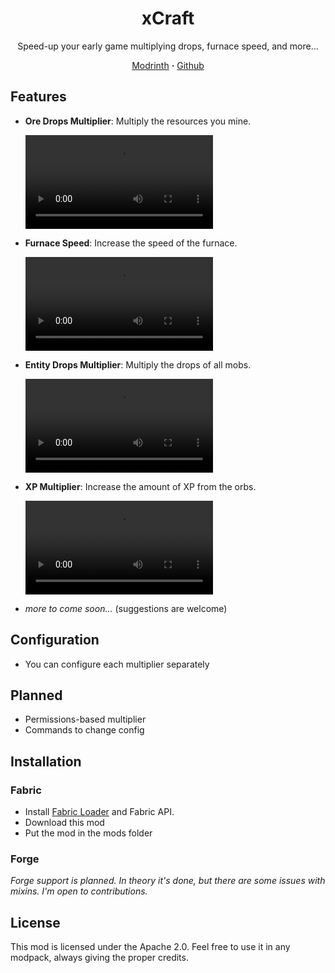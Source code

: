 <div align="center">

# xCraft

Speed-up your early game multiplying drops, furnace speed, and more...

[Modrinth](https://modrinth.com/project/xcraft_real) **·** [Github](https://github.com/polvallverdu/xcraft/releases)

</div>

## Features

- **Ore Drops Multiplier**: Multiply the resources you mine.

  ![Ore Drops Multiplier](/.assets/V1-0003_Ore%20Drops.webm)

- **Furnace Speed**: Increase the speed of the furnace.

  ![Furnace Speed](/.assets/V1-0002_Furnace.webm)

- **Entity Drops Multiplier**: Multiply the drops of all mobs.

  ![Entity Drops Multiplier](https://github.com/polvallverdu/xcraft/raw/refs/heads/main/.assets/V1-0001_Entity%20Drops.webm)

- **XP Multiplier**: Increase the amount of XP from the orbs.

  ![XP Multiplier](/.assets/V1-0006_XP%20Multiplier.webm)

- _more to come soon..._ (suggestions are welcome)

## Configuration

- You can configure each multiplier separately

## Planned

- Permissions-based multiplier
- Commands to change config

## Installation

### Fabric

- Install [Fabric Loader](https://fabricmc.net/use/) and Fabric API.
- Download this mod
- Put the mod in the mods folder

### Forge

_Forge support is planned. In theory it's done, but there are some issues with mixins. I'm open to contributions._

## License

This mod is licensed under the Apache 2.0. Feel free to use it in any modpack, always giving the proper credits.
